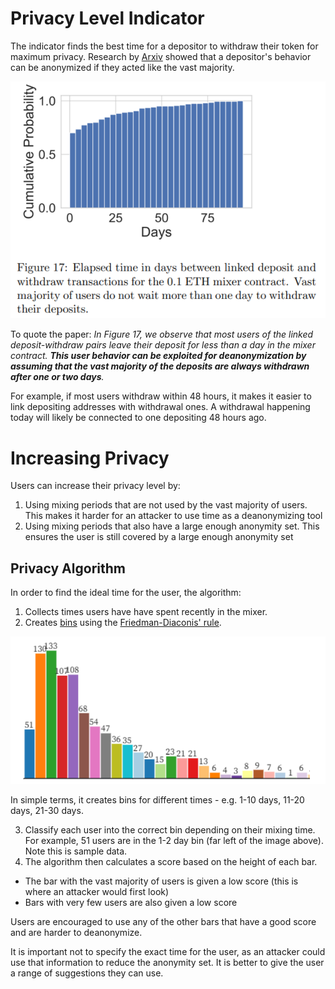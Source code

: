 # Privacy Level Indicator

The indicator finds the best time for a depositor to withdraw their token for maximum privacy. Research by [Arxiv](https://arxiv.org/pdf/2005.14051.pdf) showed that a depositor's behavior can be anonymized if they acted like the vast majority.

![user behavior](images/user-behavior.png)

To quote the paper: _In Figure 17, we observe that most users of the linked deposit-withdraw pairs leave their deposit for less than a day in the mixer contract. **This user behavior can be exploited for deanonymization by assuming that the vast majority of the deposits are always withdrawn after one or two days**._

For example, if most users withdraw within 48 hours, it makes it easier to link depositing addresses with withdrawal ones. A withdrawal happening today will likely be connected to one depositing 48 hours ago.

# Increasing Privacy

Users can increase their privacy level by:

1. Using mixing periods that are not used by the vast majority of users.
   This makes it harder for an attacker to use time as a deanonymizing tool
2. Using mixing periods that also have a large enough anonymity set.
   This ensures the user is still covered by a large enough anonymity set

## Privacy Algorithm

In order to find the ideal time for the user, the algorithm:

1. Collects times users have have spent recently in the mixer.
2. Creates [bins](https://observablehq.com/@d3/d3-bin) using the [Friedman-Diaconis' rule](https://en.wikipedia.org/wiki/Freedman%E2%80%93Diaconis_rule).

![sample data](images/sample-data.png)

In simple terms, it creates bins for different times - e.g. 1-10 days, 11-20 days, 21-30 days.

3. Classify each user into the correct bin depending on their mixing time. For example, 51 users are in the 1-2 day bin (far left of the image above). Note this is sample data.
4. The algorithm then calculates a score based on the height of each bar.

-   The bar with the vast majority of users is given a low score (this is where an attacker would first look)
-   Bars with very few users are also given a low score

Users are encouraged to use any of the other bars that have a good score and are harder to deanonymize.

It is important not to specify the exact time for the user, as an attacker could use that information to reduce the anonymity set. It is better to give the user a range of suggestions they can use.
